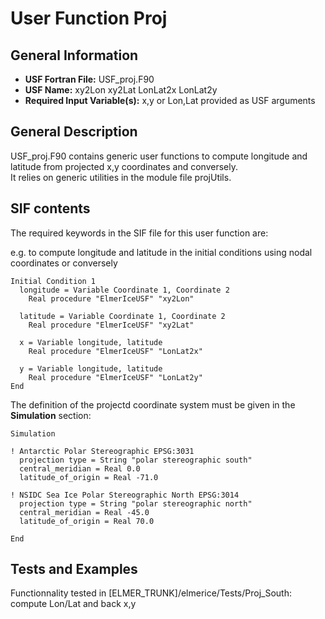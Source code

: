 # User Function Proj  
## General Information  
- **USF Fortran File:** USF_proj.F90  
- **USF Name:** xy2Lon xy2Lat LonLat2x LonLat2y  
- **Required Input Variable(s):** x,y or Lon,Lat provided as USF arguments  

## General Description  

USF_proj.F90 contains generic user functions to compute longitude and latitude from projected x,y coordinates and conversely.  
It relies on generic utilities in the module file projUtils.  

## SIF contents  
The required keywords in the SIF file for this user function are:  

e.g. to compute longitude and latitude in the initial conditions using nodal coordinates or conversely  

```
Initial Condition 1
  longitude = Variable Coordinate 1, Coordinate 2
    Real procedure "ElmerIceUSF" "xy2Lon"

  latitude = Variable Coordinate 1, Coordinate 2
    Real procedure "ElmerIceUSF" "xy2Lat"

  x = Variable longitude, latitude
    Real procedure "ElmerIceUSF" "LonLat2x"

  y = Variable longitude, latitude
    Real procedure "ElmerIceUSF" "LonLat2y"
End
```

The definition of the projectd coordinate system must be given in the **Simulation** section:
```
Simulation 

! Antarctic Polar Stereographic EPSG:3031
  projection type = String "polar stereographic south"
  central_meridian = Real 0.0
  latitude_of_origin = Real -71.0

! NSIDC Sea Ice Polar Stereographic North EPSG:3014
  projection type = String "polar stereographic north"
  central_meridian = Real -45.0
  latitude_of_origin = Real 70.0

End
```

## Tests and Examples

Functionnality tested in  [ELMER_TRUNK]/elmerice/Tests/Proj_South: compute Lon/Lat and back x,y 

